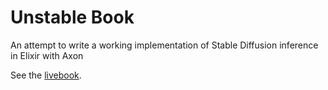 # Unstable Book

An attempt to write a working implementation of Stable Diffusion inference in Elixir with Axon

See the [livebook](unstable_book.livemd).
